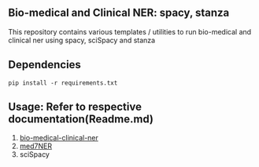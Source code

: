 ## Bio-medical and Clinical NER: spacy, stanza

This repository contains various templates / utilities to run bio-medical and clinical ner using spacy, sciSpacy and stanza

## Dependencies
```
pip install -r requirements.txt
```

## Usage: Refer to respective documentation(Readme.md)
1. [bio-medical-clinical-ner](https://github.com/MageshDominator/bio-medical-clinical-ner-spacy-stanza/tree/master/bio-med-ner-stanza)
2. [med7NER](https://github.com/MageshDominator/bio-medical-clinical-ner-spacy-stanza/tree/master/med7-spacy)
3. sciSpacy

